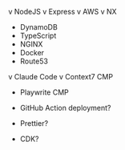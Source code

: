 v NodeJS
v Express
v AWS
v NX
- DynamoDB
- TypeScript
- NGINX
- Docker
- Route53

v Claude Code
v Context7 CMP
- Playwrite CMP

- GitHub Action deployment?
- Prettier?
- CDK?